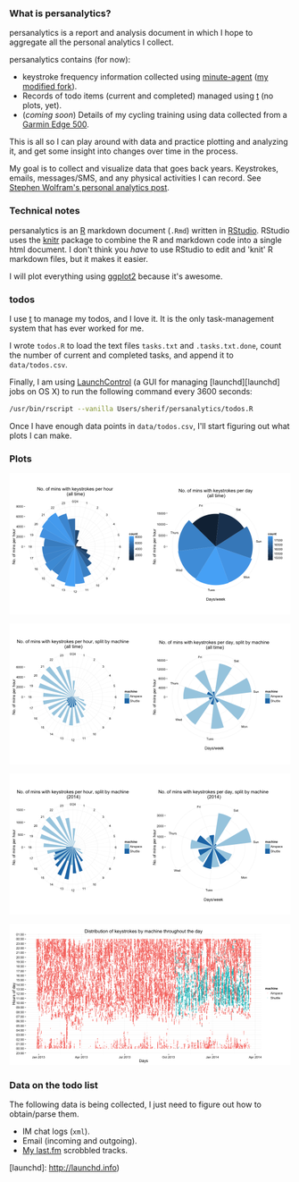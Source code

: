 ### What is persanalytics? ###

persanalytics is a report and analysis document in which I hope to aggregate all the personal analytics I collect.

persanalytics contains (for now):

- keystroke frequency information collected using [minute-agent][minute] ([my modified fork][minute-sh]).
- Records of todo items (current and completed) managed using [t][t] (no plots, yet).
- (_coming soon_) Details of my cycling training using data collected from a [Garmin Edge 500][Garmin500].

This is all so I can play around with data and practice plotting and analyzing it, and get some insight into changes over time in the process.

My goal is to collect and visualize data that goes back years. Keystrokes, emails, messages/SMS, and any physical activities I can record. See [Stephen Wolfram's personal analytics post][wolfram].

### Technical notes ###

persanalytics is an [R][R] markdown document (`.Rmd`) written in [RStudio][RStudio]. RStudio uses the [knitr][knitr] package to combine the R and markdown code into a single html document. I don't think you _have_ to use RStudio to edit and 'knit' R markdown files, but it makes it easier.

I will plot everything using [ggplot2][ggplot2] because it's awesome.

### todos ###

I use [t][t] to manage my todos, and I love it. It is the only task-management system that has ever worked for me.

I wrote `todos.R` to load the text files `tasks.txt` and `.tasks.txt.done`, count the number of current and completed tasks, and append it to `data/todos.csv`.

Finally, I am using [LaunchControl][LaunchControl] (a GUI for managing [launchd][launchd] jobs on OS X) to run the following command every 3600 seconds:

```bash
/usr/bin/rscript --vanilla Users/sherif/persanalytics/todos.R
```

Once I have enough data points in `data/todos.csv`, I'll start figuring out what plots I can make.



### Plots ###

![](figure/polarAll.png)

![](figure/polarSplit.png)

![](figure/polarSplit2014.png)

![](figure/keysOverTime.png)

### Data on the todo list ###

The following data is being collected, I just need to figure out how to obtain/parse them.

- IM chat logs (`xml`).
- Email (incoming and outgoing).
- [My last.fm][lastfm] scrobbled tracks.

[minute]: https://github.com/tmcw/minute-agent
[minute-sh]: https://github.com/sheriferson/minute-agent

[t]: https://github.com/sjl/t

[Garmin500]: https://buy.garmin.com/en-US/US/into-sports/cycling/edge-500/prod36728.html

[wolfram]: http://blog.stephenwolfram.com/2012/03/the-personal-analytics-of-my-life/

[R]: https://en.wikipedia.org/wiki/R_Statistics
[RStudio]: http://www.rstudio.com

[knitr]: http://yihui.name/knitr/
[ggplot2]: http://docs.ggplot2.org/current/

[LaunchControl]: http://www.soma-zone.com/LaunchControl/
[launchd]: http://launchd.info)

[lastfm]: http://www.last.fm/user/thespeckofme
